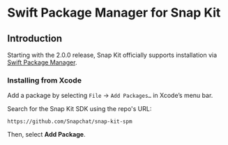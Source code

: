 # Swift Package Manager for Snap Kit

## Introduction

Starting with the 2.0.0 release, Snap Kit officially supports installation via [Swift
Package Manager](https://swift.org/package-manager/).


### Installing from Xcode

Add a package by selecting `File` → `Add Packages…` in Xcode’s menu bar.


Search for the Snap Kit SDK using the repo's URL:
```console
https://github.com/Snapchat/snap-kit-spm
```

Then, select **Add Package**.

